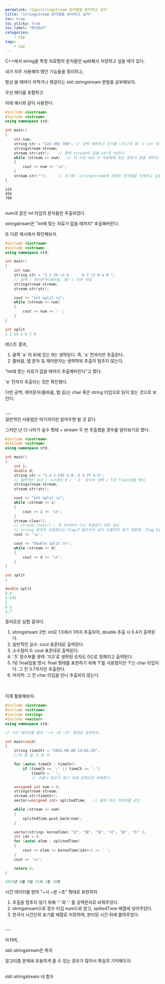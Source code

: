 ```yaml
---
permalink: /Cpp/stringstream 문자열을 분리하고 싶어
title: "stringstream 문자열을 분리하고 싶어"
toc: true
toc_sticky: true
toc_label: "MYSELF"
categories:
    - Cpp
tags:
    - Cpp
---
```


C++에서 string을 특정 자료형의 문자들만 split해서 저장하고 싶을 때가 있다.

내가 자주 사용해야 했던 기능들을 정리하고,

항상 쓸 때마다 까먹거나 헷갈리는 std::stringstream 문법을 공부해보자.

우선 <sstream> 헤더를 포함하고

아래 예시와 같이 사용한다.


```cpp
#include <iostream>
#include <sstream>
using namespace std;

int main()
{
	int num;
	string str = "123 456 789";	// 공백 제외하고 숫자를 나누고자 함 -> int 타입의 변수들만 추출하자.
	stringstream stream;
	stream.str(str);	// 현재 stream의 값을 str로 바꾼다.
	while (stream >> num) 	// 더 이상 num 의 자료형에 맞는 정보가 없을 때까지 계속 stream에서 num으로 자료를 복사.
	{
		cout << num << '\n';
	}
	stream.str("");		// 초기화. stringstream에 저장된 문자열을 삭제하고 싶을 때 사용.
}
```
```
123
456
789
```

<br>
num과 같은 int 타입의 문자들만 추출되었다.

stringstream은 "int에 맞는 자료가 없을 때까지" 추출해버린다.

또 다른 예시에서 확인해보자.


```cpp
#include <iostream>
#include <sstream>
using namespace std;

int main()
{
	int num;
	string str = "1 2 34 \n 5      6 7 \t 8 a 9 ";
	// 공백 / 제어문자(줄바꿈, 탭) / 다른 타입
	stringstream stream;
	stream.str(str);

	cout << "int split \n";
	while (stream >> num)
	{
		cout << num << ' ';
	}
}
```
```cpp
int split
1 2 34 5 6 7 8
```

테스트 결과,

1. 끝쪽 'a' 의 뒤에 있는 9는 생략된다. 즉, 'a' 전까지만 추출된다.
2. 줄바꿈, 탭 문자 등 제어문자는 생략하되 추출이 멈추지 않는다.

"int에 맞는 자료가 없을 때까지 추출해버린다"고 했다.

'a' 전까지 추출되는 것은 확인했다.

다만 공백, 제어문자(줄바꿈, 탭 등)는 char 혹은 string 타입으로 읽지 않는 것으로 보인다.


<br>
---
<br>
일반적인 사용법은 여기까지만 알아두면 될 것 같다.
<br>

그치만 난 더 나아가 실수 형태 + stream 두 번 추출했을 경우를 알아보기로 했다.

```cpp
#include <iostream>
#include <sstream>
using namespace std;

int main()
{
	int i;
	double d;
	string str = "1.4 2.545 2.0 .5 3.7f 4.5";
	// 일반적인 실수 / 소수점이 0 / '.5' 정수부 생략 / f로 float임을 명시
	stringstream stream;
	stream.str(str);

	cout << "int split \n";
	while (stream >> i)
	{
		cout << i << '\n';
	}
	stream.clear();	
	// stream.clear() : 첫 위치부터 다시 추출받기 위한 용도. 
	// string 끝까지 도달했다는 flag가 올라가서 값이 추출되지 않기 때문에, flag bit를 초기화.
	cout << '\n';

	cout << "double split \n";
	while (stream >> d)
	{
		cout << d << '\n';
	}
}
```
```cpp
int split
1

double split
0.4
2.545
2
0.5
3.7

```

흥미로운 실험 결과다.

1. stringstream 2번: int로 1.0에서 1까지 추출되어, double 추출 시 0.4가 출력된다.
2. 일반적인 실수: cout 표준대로 출력된다.
3. 소수점이 0: cout 표준대로 출력된다.
4. '.5' 정수부를 생략: '0.5'로 생략된 숫자도 0으로 정해지고 출력된다.
5. f로 float임을 명시: float 형태를 표현하기 위해 'f'를 사용했지만 'f'는 char 타입이다. 그 전 3.7까지만 추출한다.
6. 마지막: 그 전 char 타입을 만나 추출되지 않는다.



<br><br>
이제 활용해보자.

```cpp
#include <iostream>
#include <sstream>
#include <string>
#include <vector> 
using namespace std;

// 시간 데이터를 받아 "~시 ~분 ~초" 형태로 표현하자.

int main(void) 
{
	string timeStr = "2022.06.08 15:01:20";		
	//연 월 일 시 분 초

	for (auto& timeCh : timeStr)
		if (timeCh == ':' || timeCh == '.')
			timeCh = ' ';
			// 추출이 멈추지 않기 위해 공백으로 바꿔준다.

	unsigned int num = 0;
	stringstream stream;
	stream.str(timeStr);
	vector<unsigned int> splitedTime;	// 출력 대신 저장해줄 공간

	while (stream >> num)
	{
		splitedTime.push_back(num);
	}

	vector<string> koreaTime{ "년", "월", "일", "시", "분", "초" };
	int idx = 0;
	for (auto& elem : splitedTime)
	{
		cout << elem << koreaTime[idx++] << ' ';
	}
	cout << '\n';

	return 0;
}
```
```cpp
2022년 6월 8일 15시 1분 20초
```

시간 데이터를 받아 "~시 ~분 ~초" 형태로 표현하자.

1. 추출을 멈추지 않기 위해 ':' 와 '.' 를 공백문자로 바꿔주었다.
2. stringstream으로 정수 타입 num으로 받고, splitedTime 배열에 넣어주었다.
3. 한국식 시간단위 표기를 배열로 저장하여, 분리된 시간 뒤에 붙여주었다.



<br>
---

마치며,

std::stringstream은 특히

알고리즘 문제에 유용하게 쓸 수 있는 경우가 많아서 확실히 기억해두자.




<br>
std::stringstream 내 함수
<br>
<https://www.cplusplus.com/reference/sstream/stringstream/>
